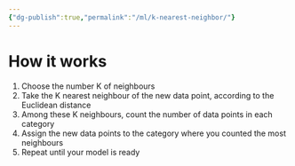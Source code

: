 ```yaml
---
{"dg-publish":true,"permalink":"/ml/k-nearest-neighbor/"}
---
```



# How it works
1. Choose the number K of neighbours
2. Take the K nearest neighbour of the new data point, according to the Euclidean distance
3. Among these K neighbours, count the number of data points in each category
4. Assign the new data points to the category where you counted the most neighbours
5. Repeat until your model is ready
